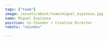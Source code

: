 ```yaml
---
tags: ["team"]
image: /assets/about/team/miguel_espinosa.jpg
name: Miguel Espinosa
position: Co-founder / Creative Director
robots: "noindex"

---
```


